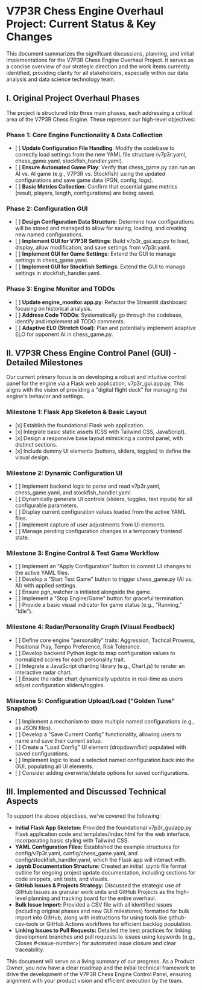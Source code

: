 # **V7P3R Chess Engine Overhaul Project: Current Status & Key Changes**

This document summarizes the significant discussions, planning, and initial implementations for the V7P3R Chess Engine Overhaul Project. It serves as a concise overview of our strategic direction and the work items currently identified, providing clarity for all stakeholders, especially within our data analysis and data science technology team.

## **I. Original Project Overhaul Phases**

The project is structured into three main phases, each addressing a critical area of the V7P3R Chess Engine. These represent our high-level objectives:

### **Phase 1: Core Engine Functionality & Data Collection**

* \[ \] **Update Configuration File Handling**: Modify the codebase to correctly load settings from the new YAML file structure (v7p3r.yaml, chess\_game.yaml, stockfish\_handler.yaml).  
* \[ \] **Ensure Automated Game Play**: Verify that chess\_game.py can run an AI vs. AI game (e.g., V7P3R vs. Stockfish) using the updated configurations and save game data (PGN, config, logs).  
* \[ \] **Basic Metrics Collection**: Confirm that essential game metrics (result, players, length, configurations) are being saved.

### **Phase 2: Configuration GUI**

* \[ \] **Design Configuration Data Structure**: Determine how configurations will be stored and managed to allow for saving, loading, and creating new named configurations.  
* \[ \] **Implement GUI for V7P3R Settings**: Build v7p3r\_gui.app.py to load, display, allow modification, and save settings from v7p3r.yaml.  
* \[ \] **Implement GUI for Game Settings**: Extend the GUI to manage settings in chess\_game.yaml.  
* \[ \] **Implement GUI for Stockfish Settings**: Extend the GUI to manage settings in stockfish\_handler.yaml.

### **Phase 3: Engine Monitor and TODOs**

* \[ \] **Update engine\_monitor.app.py**: Refactor the Streamlit dashboard focusing on historical analysis.  
* \[ \] **Address Code TODOs**: Systematically go through the codebase, identify and implement all TODO comments.  
* \[ \] **Adaptive ELO (Stretch Goal)**: Plan and potentially implement adaptive ELO for opponent AI in chess\_game.py.

## **II. V7P3R Chess Engine Control Panel (GUI) \- Detailed Milestones**

Our current primary focus is on developing a robust and intuitive control panel for the engine via a Flask web application, v7p3r\_gui.app.py. This aligns with the vision of providing a "digital flight deck" for managing the engine's behavior and settings.

### **Milestone 1: Flask App Skeleton & Basic Layout**

* \[x\] Establish the foundational Flask web application.  
* \[x\] Integrate basic static assets (CSS with Tailwind CSS, JavaScript).  
* \[x\] Design a responsive base layout mimicking a control panel, with distinct sections.  
* \[x\] Include dummy UI elements (buttons, sliders, toggles) to define the visual design.

### **Milestone 2: Dynamic Configuration UI**

* \[ \] Implement backend logic to parse and read v7p3r.yaml, chess\_game.yaml, and stockfish\_handler.yaml.  
* \[ \] Dynamically generate UI controls (sliders, toggles, text inputs) for all configurable parameters.  
* \[ \] Display current configuration values loaded from the active YAML files.  
* \[ \] Implement capture of user adjustments from UI elements.  
* \[ \] Manage pending configuration changes in a temporary frontend state.

### **Milestone 3: Engine Control & Test Game Workflow**

* \[ \] Implement an "Apply Configuration" button to commit UI changes to the active YAML files.  
* \[ \] Develop a "Start Test Game" button to trigger chess\_game.py (AI vs. AI) with applied settings.  
* \[ \] Ensure pgn\_watcher is initiated alongside the game.  
* \[ \] Implement a "Stop Engine/Game" button for graceful termination.  
* \[ \] Provide a basic visual indicator for game status (e.g., "Running," "Idle").

### **Milestone 4: Radar/Personality Graph (Visual Feedback)**

* \[ \] Define core engine "personality" traits: Aggression, Tactical Prowess, Positional Play, Tempo Preference, Risk Tolerance.  
* \[ \] Develop backend Python logic to map configuration values to normalized scores for each personality trait.  
* \[ \] Integrate a JavaScript charting library (e.g., Chart.js) to render an interactive radar chart.  
* \[ \] Ensure the radar chart dynamically updates in real-time as users adjust configuration sliders/toggles.

### **Milestone 5: Configuration Upload/Load ("Golden Tune" Snapshot)**

* \[ \] Implement a mechanism to store multiple named configurations (e.g., as JSON files).  
* \[ \] Develop a "Save Current Config" functionality, allowing users to name and save their current setup.  
* \[ \] Create a "Load Config" UI element (dropdown/list) populated with saved configurations.  
* \[ \] Implement logic to load a selected named configuration back into the GUI, populating all UI elements.  
* \[ \] Consider adding overwrite/delete options for saved configurations.

## **III. Implemented and Discussed Technical Aspects**

To support the above objectives, we've covered the following:

* **Initial Flask App Skeleton:** Provided the foundational v7p3r\_gui/app.py Flask application code and templates/index.html for the web interface, incorporating basic styling with Tailwind CSS.  
* **YAML Configuration Files:** Established the example structures for config/v7p3r.yaml, config/chess\_game.yaml, and config/stockfish\_handler.yaml, which the Flask app will interact with.  
* **.ipynb Documentation Structure:** Created an initial .ipynb file format outline for ongoing project update documentation, including sections for code snippets, unit tests, and visuals.  
* **GitHub Issues & Projects Strategy:** Discussed the strategic use of GitHub Issues as granular work units and GitHub Projects as the high-level planning and tracking board for the entire overhaul.  
* **Bulk Issue Import:** Provided a CSV file with all identified issues (including original phases and new GUI milestones) formatted for bulk import into GitHub, along with instructions for using tools like github-csv-tools or GitHub Actions workflows for efficient backlog population.  
* **Linking Issues to Pull Requests:** Detailed the best practices for linking development branches and pull requests to issues using keywords (e.g., Closes \#\<issue-number\>) for automated issue closure and clear traceability.

This document will serve as a living summary of our progress. As a Product Owner, you now have a clear roadmap and the initial technical framework to drive the development of the V7P3R Chess Engine Control Panel, ensuring alignment with your product vision and efficient execution by the team.